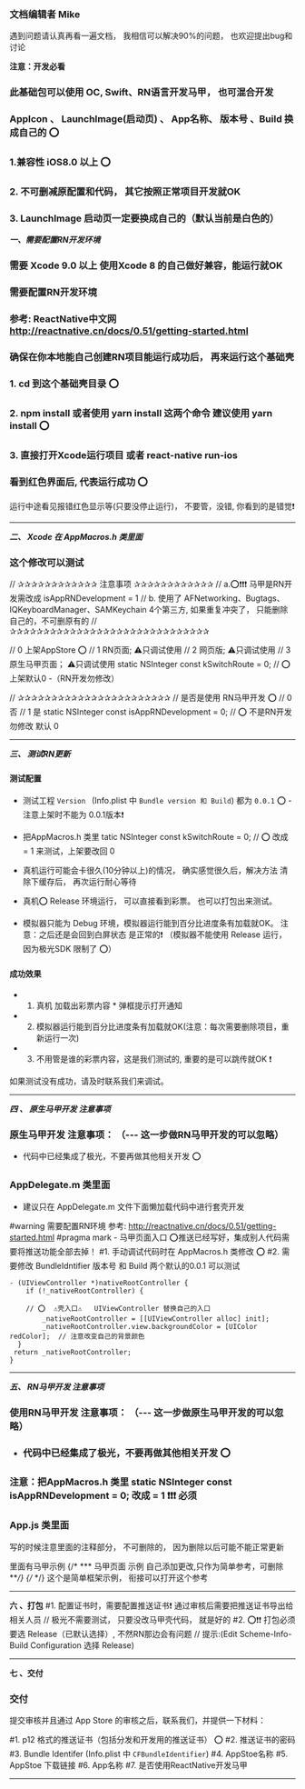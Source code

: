 ### 文档编辑者 Mike

遇到问题请认真再看一遍文档， 我相信可以解决90%的问题， 也欢迎提出bug和讨论

********************************************注意：开发必看********************************************

### 此基础包可以使用 OC, Swift、RN语言开发马甲， 也可混合开发
###  AppIcon 、 LaunchImage(启动页) 、 App名称、  版本号 、Build 换成自己的  ⭕️
###  1.兼容性 iOS8.0 以上 ⭕️
###  2. 不可删减原配置和代码， 其它按照正常项目开发就OK
###  3. LaunchImage  启动页一定要换成自己的（默认当前是白色的）



 *******************一、需要配置RN开发环境*******************
###  需要 Xcode 9.0 以上   使用Xcode 8 的自己做好兼容，能运行就OK
### 需要配置RN开发环境
### 参考:  ReactNative中文网  http://reactnative.cn/docs/0.51/getting-started.html

### 确保在你本地能自己创建RN项目能运行成功后， 再来运行这个基础壳

### 1.  cd 到这个基础壳目录  ⭕️
### 2.  npm install   或者使用  yarn install  这两个命令   建议使用 yarn install   ⭕️
### 3.  直接打开Xcode运行项目  或者  react-native run-ios

### 看到红色界面后, 代表运行成功  ⭕️
运行中途看见报错红色显示等(只要没停止运行)， 不要管，没错, 你看到的是错觉❗️
*************************************************************************




 *******************二、 Xcode 在 AppMacros.h 类里面*******************
### 这个修改可以测试
// ✰✰✰✰✰✰✰✰✰✰✰✰ 注意事项 ✰✰✰✰✰✰✰✰✰✰✰✰
// a.⭕️❗️❗️❗️ 马甲是RN开发需改成  isAppRNDevelopment = 1
// b. 使用了 AFNetworking、Bugtags、IQKeyboardManager、SAMKeychain 4个第三方, 如果重复冲突了， 只能删除自己的，不可删原有的
// ✰✰✰✰✰✰✰✰✰✰✰✰✰✰✰✰✰✰✰✰✰✰✰✰✰✰✰✰✰✰

// 0 上架AppStore  ⭕️
// 1 RN页面;       ⚠️只调试使用
// 2 网页版;       ⚠️只调试使用
// 3 原生马甲页面；  ⚠️只调试使用
static NSInteger const kSwitchRoute = 0;      // ⭕️   上架默认0   -（RN开发勿修改）

// ✰✰✰✰✰✰✰✰✰✰✰✰✰✰✰✰✰✰✰✰✰✰✰
// 是否是使用 RN马甲开发  ⭕️
// 0   否
// 1   是
static NSInteger const isAppRNDevelopment = 0;      // ⭕️  不是RN开发勿修改 默认 0

*************************************************************************




***************************三、  测试RN更新***************************
###
#### 测试配置
* 测试工程 `Version ` (Info.plist 中 `Bundle version 和 Build`) 都为  `0.0.1` ⭕️  -  注意上架时不能为 0.0.1版本❗️

* 把AppMacros.h 类里 tatic NSInteger const kSwitchRoute = 0;    //  ⭕️   改成 = 1 来测试，上架要改回 0
* 真机运行可能会卡很久(10分钟以上)的情况， 确实感觉很久后，解决方法 清除下缓存后， 再次运行耐心等待
* 真机⭕️  Release 环境运行，  可以直接看到彩票。 也可以打包出来测试。
* 模拟器只能为 Debug 环境，模拟器运行能到百分比进度条有加载就OK。 注意：之后还是会回到白屏状态 是正常的❗️
（模拟器不能使用 Release 运行， 因为极光SDK 限制了 ⭕️）

#### 成功效果

* 1. 真机 加载出彩票内容  * 弹框提示打开通知

* 2. 模拟器运行能到百分比进度条有加载就OK(注意：每次需要删除项目，重新运行一次)

* 3. 不用管是谁的彩票内容，这是我们测试的,  重要的是可以跳传就OK ❗️

如果测试没有成功，请及时联系我们来调试。

*************************************************************************




***************************四 、 原生马甲开发 注意事项***************************
###
### 原生马甲开发  注意事项：       （--- 这一步做RN马甲开发的可以忽略）
-  代码中已经集成了极光，不要再做其他相关开发  ⭕️
### AppDelegate.m  类里面

-  建议只在 AppDelegate.m 文件下面懒加载代码中进行套壳开发

#warning 需要配置RN环境 参考:  http://reactnative.cn/docs/0.51/getting-started.html
#pragma mark - 马甲页面入口  ⭕️推送已经写好，集成别人代码需要将推送功能全部去掉！
#1. 手动调试代码时在 AppMacros.h 类修改  ⭕️
#2. 需要修改 BundleIdntifier  版本号 和 Build 两个默认的0.0.1 可以测试

    - (UIViewController *)nativeRootController {
        if (!_nativeRootController) {

        // ⭕️  ⚠️壳入口⚠️   UIViewController 替换自己的入口
            _nativeRootController = [[UIViewController alloc] init];
            _nativeRootController.view.backgroundColor = [UIColor redColor];  // 注意改变自己的背景颜色
      }
     return _nativeRootController;
    }
    

*************************************************************************





***************************五、 RN马甲开发  注意事项***************************
###
### 使用RN马甲开发  注意事项：   （--- 这一步做原生马甲开发的可以忽略）
- ### 代码中已经集成了极光，不要再做其他相关开发  ⭕️

### 注意：把AppMacros.h 类里 static NSInteger const isAppRNDevelopment = 0;  改成 = 1  ❗️❗️❗️ 必须
### App.js  类里面

写的时候注意里面的注释部分， 不可删除的，  因为删除以后可能不能正常更新

里面有马甲示例
{/* *** 马甲页面 示例 自己添加更改,只作为简单参考，可删除 ***/}
{/* <FPApp /> */}
这个是简单框架示例， 衔接可以打开这个参考

*************************************************************************





**********************************六 、打包**********************************
#1. 配置证书时，需要配置推送证书❗️ 通过审核后需要把推送证书导出给相关人员
//  极光不需要测试， 只要没改马甲壳代码， 就是好的
#2. ⭕️❗️❗️ 打包必须要选 Release（已默认选择）, 不然RN那边会有问题
// 提示:(Edit Scheme-Info-Build Configuration  选择 Release)


*************************************************************************






**********************************七 、交付**********************************
###
### 交付
提交审核并且通过 App Store 的审核之后，联系我们，并提供一下材料：

#1.  p12 格式的推送证书（包括分发和开发用的推送证书）  ⭕️
#2.  推送证书的密码
#3.  Bundle Identifer (Info.plist 中 `CFBundleIdentifier`)
#4.  AppStoe名称
#5.  AppStoe 下载链接
#6.  App名称
#7.  是否使用ReactNative开发马甲

*************************************************************************








